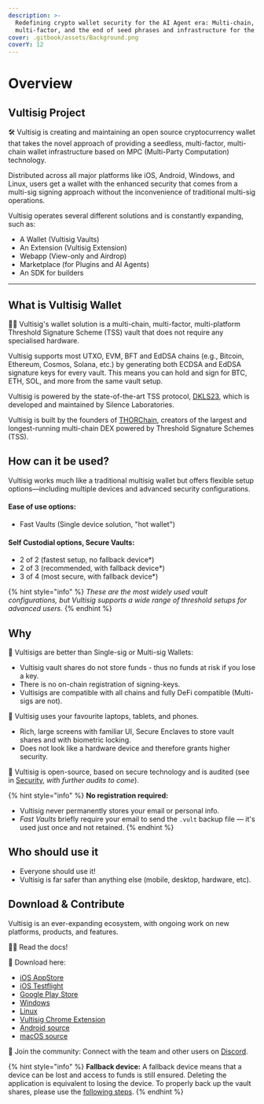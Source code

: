 ```yaml
---
description: >-
  Redefining crypto wallet security for the AI Agent era: Multi-chain,
  multi-factor, and the end of seed phrases and infrastructure for the bots
cover: .gitbook/assets/Background.png
coverY: 12
---
```


# Overview

## Vultisig Project

🛠 Vultisig is creating and maintaining an open source cryptocurrency wallet that takes the novel approach of providing a seedless, multi-factor, multi-chain wallet infrastructure based on MPC (Multi-Party Computation) technology.

Distributed across all major platforms like iOS, Android, Windows, and Linux, users get a wallet with the enhanced security that comes from a multi-sig signing approach without the inconvenience of traditional multi-sig operations.

Vultisig operates several different solutions and is constantly expanding, such as:

* A Wallet (Vultisig Vaults)
* An Extension (Vultisig Extension)
* Webapp (View-only and Airdrop)
* Marketplace (for Plugins and AI Agents)
* An SDK for builders

***

## What is Vultisig Wallet

🙋‍♀️ Vultisig's wallet solution is a multi-chain, multi-factor, multi-platform Threshold Signature Scheme (TSS) vault that does not require any specialised hardware.

Vultisig supports most UTXO, EVM, BFT and EdDSA chains (e.g., Bitcoin, Ethereum, Cosmos, Solana, etc.) by generating both ECDSA and EdDSA signature keys for every vault. This means you can hold and sign for BTC, ETH, SOL, and more from the same vault setup.

Vultisig is powered by the state-of-the-art TSS protocol, [DKLS23](https://github.com/silence-laboratories/dkls23), which is developed and maintained by Silence Laboratories.

Vultisig is built by the founders of [THORChain](https://thorchain.org), creators of the largest and longest-running multi-chain DEX powered by Threshold Signature Schemes (TSS).

## How can it be used?

Vultisig works much like a traditional multisig wallet but offers flexible setup options—including multiple devices and advanced security configurations.

#### Ease of use options:

* Fast Vaults (Single device solution, "hot wallet")

#### Self Custodial options, Secure Vaults:

* 2 of 2 (fastest setup, no fallback device\*)
* 2 of 3 (recommended, with fallback device\*)
* 3 of 4 (most secure, with fallback device\*)

{% hint style="info" %}
_These are the most widely used vault configurations, but Vultisig supports a wide range of threshold setups for advanced users._
{% endhint %}

## Why

🔮 Vultisigs are better than Single-sig or Multi-sig Wallets:

* Vultisig vault shares do not store funds - thus no funds at risk if you lose a key.
* There is no on-chain registration of signing-keys.
* Vultisigs are compatible with all chains and fully DeFi compatible (Multi-sigs are not).

📱 Vultisig uses your favourite laptops, tablets, and phones.

* Rich, large screens with familiar UI, Secure Enclaves to store vault shares and with biometric locking.
* Does not look like a hardware device and therefore grants higher security.

🌈 Vultisig is open-source, based on secure technology and is audited (see in [Security](other/security.md), _with further audits to come_).

{% hint style="info" %}
**No registration required:**

* Vultisig never permanently stores your email or personal info.
* _Fast Vaults_ briefly require your email to send the `.vult` backup file — it's used just once and not retained.
{% endhint %}

## Who should use it

* Everyone should use it!
* Vultisig is far safer than anything else (mobile, desktop, hardware, etc).

## Download & Contribute

Vultisig is an ever-expanding ecosystem, with ongoing work on new platforms, products, and features.

👩‍💻 Read the docs!

🍿 Download here:

* [iOS AppStore](https://apps.apple.com/us/app/vultisig/id6503023896)
* [iOS Testflight](https://testflight.apple.com/join/dxKWaCNK)
* [Google Play Store](https://play.google.com/store/apps/details?id=com.vultisig.wallet)
* [Windows](https://github.com/vultisig/vultisig-windows/releases)
* [Linux](https://github.com/vultisig/vultisig-windows/releases)
* [Vultisig Chrome Extension](https://chromewebstore.google.com/detail/vulticonnect/ggafhcdaplkhmmnlbfjpnnkepdfjaelb?authuser=0\&hl=en-GB)
* [Android source](https://github.com/vultisig/vultisig-android)
* [macOS source](https://github.com/vultisig/vultisig-ios)

💬 Join the community: Connect with the team and other users on [Discord](https://discord.com/invite/9wrAfNSRpS).

{% hint style="info" %}
**Fallback device:** A fallback device means that a device can be lost and access to funds is still ensured. Deleting the application is equivalent to losing the device. To properly back up the vault shares, please use the [following steps](vultisig-app-actions/managing-your-vault/vault-backup.md).
{% endhint %}
